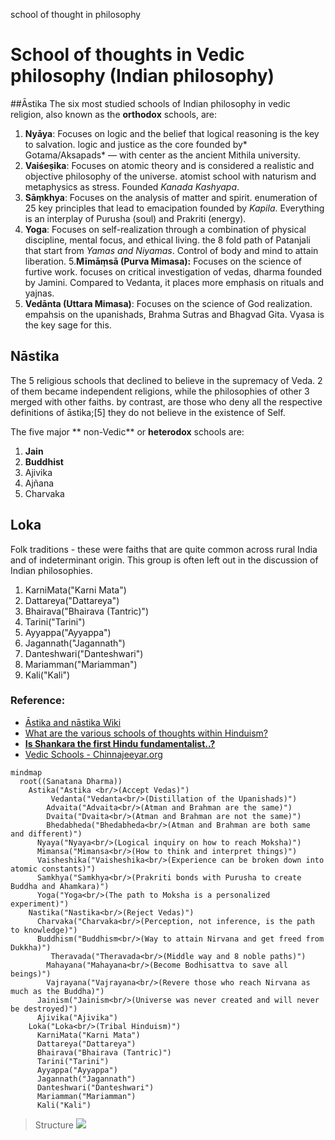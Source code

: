 school of thought in philosophy

# School of thoughts in Vedic philosophy (Indian philosophy)
##Āstika
The six most studied schools of Indian philosophy in vedic religion, also known as the **orthodox** schools, are: 
1. **Nyāya**: Focuses on logic and the belief that logical reasoning is the key to salvation. logic and justice as the core founded by* Gotama/Aksapads* — with center as the ancient Mithila university.
2. **Vaiśeṣika**: Focuses on atomic theory and is considered a realistic and objective philosophy of the universe. atomist school with naturism and metaphysics as stress. Founded *Kanada Kashyapa*. 
3. **Sāṃkhya**: Focuses on the analysis of matter and spirit. enumeration of 25 key principles that lead to emacipation founded by *Kapila*. Everything is an interplay of Purusha (soul) and Prakriti (energy).
4. **Yoga**: Focuses on self-realization through a combination of physical discipline, mental focus, and ethical living. the 8 fold path of Patanjali that start from *Yamas and Niyamas*. Control of body and mind to attain liberation.
5.**Mīmāṃsā  (Purva Mimasa):** Focuses on the science of furtive work. focuses on critical investigation of vedas, dharma founded by Jamini. Compared to Vedanta, it places more emphasis on rituals and yajnas.
6. **Vedānta (Uttara Mimasa)**: Focuses on the science of God realization.  empahsis on the upanishads, Brahma Sutras and Bhagvad Gita. Vyasa is the key sage for this. 

## Nāstika
The 5 religious schools that declined to believe in the supremacy of Veda. 2 of them became independent religions, while the philosophies of other 3 merged with other faiths. by contrast, are those who deny all the respective definitions of āstika;[5] they do not believe in the existence of Self.

The five major ** non-Vedic** or **heterodox** schools are: 
1. **Jain** 
2. **Buddhist** 
3. Ajivika 
4. Ajñana 
5. Charvaka 

## Loka
Folk traditions - these were faiths that are quite common across rural India and of indeterminant origin. This group is often left out in the discussion of Indian philosophies.
1. KarniMata("Karni Mata")
2. Dattareya("Dattareya")
3. Bhairava("Bhairava (Tantric)")
4. Tarini("Tarini")
5. Ayyappa("Ayyappa")
6. Jagannath("Jagannath")
7. Danteshwari("Danteshwari")
8. Mariamman("Mariamman")
9. Kali("Kali")


### Reference:
- [Āstika and nāstika Wiki](https://en.wikipedia.org/wiki/%C4%80stika_and_n%C4%81stika "Āstika and nāstika Wiki")
- [What are the various schools of thoughts within Hinduism?](https://www.quora.com/What-are-the-various-schools-of-thoughts-within-Hinduism "What are the various schools of thoughts within Hinduism?")
- **[Is Shankara the first Hindu fundamentalist..?](https://www.vedabhasya.org/2021/10/is-shankara-first-hindu-fundamentalist.html "Is Shankara the first Hindu fundamentalist..?")**
- [Vedic Schools - Chinnajeeyar.org](https://vedicschools.chinnajeeyar.org/ "Vedic Schools - Chinnajeeyar.org")


```mermaid
mindmap
  root((Sanatana Dharma))
    Astika("Astika <br/>(Accept Vedas)")
         Vedanta("Vedanta<br/>(Distillation of the Upanishads)")
        Advaita("Advaita<br/>(Atman and Brahman are the same)")
        Dvaita("Dvaita<br/>(Atman and Brahman are not the same)")
        Bhedabheda("Bhedabheda<br/>(Atman and Brahman are both same and different)")
      Nyaya("Nyaya<br/>(Logical inquiry on how to reach Moksha)")
      Mimansa("Mimansa<br/>(How to think and interpret things)")
      Vaisheshika("Vaisheshika<br/>(Experience can be broken down into atomic constants)")
      Samkhya("Samkhya<br/>(Prakriti bonds with Purusha to create Buddha and Ahamkara)")
      Yoga("Yoga<br/>(The path to Moksha is a personalized experiment)")
    Nastika("Nastika<br/>(Reject Vedas)")
      Charvaka("Charvaka<br/>(Perception, not inference, is the path to knowledge)")
      Buddhism("Buddhism<br/>(Way to attain Nirvana and get freed from Dukkha)")
         Theravada("Theravada<br/>(Middle way and 8 noble paths)")
        Mahayana("Mahayana<br/>(Become Bodhisattva to save all beings)")
        Vajrayana("Vajrayana<br/>(Revere those who reach Nirvana as much as the Buddha)")
      Jainism("Jainism<br/>(Universe was never created and will never be destroyed)")
      Ajivika("Ajivika")
    Loka("Loka<br/>(Tribal Hinduism)")
      KarniMata("Karni Mata")
      Dattareya("Dattareya")
      Bhairava("Bhairava (Tantric)")
      Tarini("Tarini")
      Ayyappa("Ayyappa")
      Jagannath("Jagannath")
      Danteshwari("Danteshwari")
      Mariamman("Mariamman")
      Kali("Kali")

```

> Structure
![](https://blogger.googleusercontent.com/img/b/R29vZ2xl/AVvXsEgQNxFZQ82cmMKngW6-jOJZnMxn9rpsS8dVJvqhKXufI_Ased3Nkms581o_0kHMo_5-FcjEc74DdLIq8fdU5SAL8Z89Xf8pATNzB0z8_JgwFimJPy78eMpxij7mO0f74buV3dBX84KYaYY/s960/frameworks.png)
